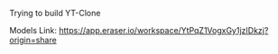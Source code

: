 Trying to build YT-Clone

Models Link: https://app.eraser.io/workspace/YtPqZ1VogxGy1jzIDkzj?origin=share